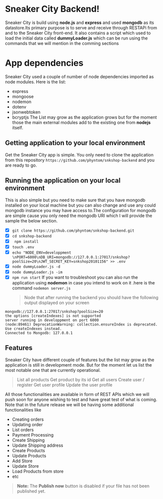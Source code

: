 # Sneaker City Backend!

Sneaker City is build using **node.js** and **express** and used **mongodb** as its datastore.Its primary purpose is to serve and receive through RESTAPi from and to the Sneaker City front-end. It also contains a script which used to load the initial data called **dummyLoader.js** which can be run using the commands that we will mention in the comming sections

# App dependencies

Sneaker City used a couple of number of node dependencies imported as node modules. Here is the list:

-  express
-  mongoose
-  nodemon
-  dotenv
-  jsonwebtoken
-  bcryptjs
   The List may grow as the application grows but for the moment those the main external modules add to the existing one from **nodejs** itself.

## Getting application to your local environment

Get the Sneaker City app is simple. You only need to clone the application from this repository `https://github.com/phyntom/snkshop-backend` and you are ready to go.

## Running the application on your local environment

This is also simple but you need to make sure that you have mongodb installed on your local machine but you can also change and use any could mongodb instance you may have access to.The configuration for mongodb are simple cause you only need the mongodb URI which I will provide the sample the below section.

-  [x] `git clone https://github.com/phyntom/snkshop-backend.git`
-  [x] `cd snkshop-backend`
-  [x] ` npm install`
-  [x] `touch .env`
-  [x] `echo "NODE_ENV=developpment \nPORT=6000\nDB_URI=mongodb://127.0.0.1:27017/snkshop?poolSize=20\nJWT_SECRET_KEY=snkshop20101156" >> .env`
-  [x] `node dummyLoader.js -d`
-  [x] `node dummyLoader.js -im`
-  [x] `npm run start`
       If you want to troubleshoot you can also run the application using **nodemon** in case you intend to work on it .here is the command
       `nodemon server.js`
   > Node that after running the backend you should have the following output displayed on your screen

```
mongodb://127.0.0.1:27017/snkshop?poolSize=20
the options [createIndexes] is not supported
server running in developpment on port 6000
(node:89461) DeprecationWarning: collection.ensureIndex is deprecated. Use createIndexes instead.
Connected to Mongodb: 127.0.0.1
```

## Features

Sneaker City have different couple of features but the list may grow as the application is still in development mode. But for the moment let us list the most notable one that are currently operational.

> List all products
> Get product by its id
> Get all users
> Create user / register
> Get user profile
> Update the user profile

All those functionalities are available in form of REST APIs which we will push soon for anyone wishing to test and have great test of what is coming. Note that in the future release we will be having some additional functionalities like

-  Creating orders
-  Updating order
-  List orders
-  Payment Processing
-  Create Shipping
-  Update Shipping address
-  Create Products
-  Update Products
-  Add Store
-  Update Store
-  Load Products from store
-  etc

> **Note:** The **Publish now** button is disabled if your file has not been published yet.
